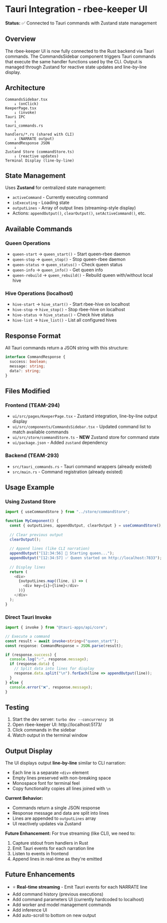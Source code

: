 # Tauri Integration - rbee-keeper UI

**Status:** ✅ Connected to Tauri commands with Zustand state management

## Overview

The rbee-keeper UI is now fully connected to the Rust backend via Tauri commands. The CommandsSidebar component triggers Tauri commands that execute the same handler functions used by the CLI. Output is managed through Zustand for reactive state updates and line-by-line display.

## Architecture

```
CommandsSidebar.tsx
    ↓ (onClick)
KeeperPage.tsx
    ↓ (invoke)
Tauri IPC
    ↓
tauri_commands.rs
    ↓
handlers/*.rs (shared with CLI)
    ↓ (NARRATE output)
CommandResponse JSON
    ↓
Zustand Store (commandStore.ts)
    ↓ (reactive updates)
Terminal Display (line-by-line)
```

## State Management

Uses **Zustand** for centralized state management:
- `activeCommand` - Currently executing command
- `isExecuting` - Loading state
- `outputLines` - Array of output lines (streaming-style display)
- Actions: `appendOutput()`, `clearOutput()`, `setActiveCommand()`, etc.

## Available Commands

### Queen Operations
- `queen-start` → `queen_start()` - Start queen-rbee daemon
- `queen-stop` → `queen_stop()` - Stop queen-rbee daemon
- `queen-status` → `queen_status()` - Check queen status
- `queen-info` → `queen_info()` - Get queen info
- `queen-rebuild` → `queen_rebuild()` - Rebuild queen with/without local hive

### Hive Operations (localhost)
- `hive-start` → `hive_start()` - Start rbee-hive on localhost
- `hive-stop` → `hive_stop()` - Stop rbee-hive on localhost
- `hive-status` → `hive_status()` - Check hive status
- `hive-list` → `hive_list()` - List all configured hives

## Response Format

All Tauri commands return a JSON string with this structure:

```typescript
interface CommandResponse {
  success: boolean;
  message: string;
  data?: string;
}
```

## Files Modified

### Frontend (TEAM-294)
- `ui/src/pages/KeeperPage.tsx` - Zustand integration, line-by-line output display
- `ui/src/components/CommandsSidebar.tsx` - Updated command list to match available commands
- `ui/src/store/commandStore.ts` - **NEW** Zustand store for command state
- `ui/package.json` - Added `zustand` dependency

### Backend (TEAM-293)
- `src/tauri_commands.rs` - Tauri command wrappers (already existed)
- `src/main.rs` - Command registration (already existed)

## Usage Example

### Using Zustand Store

```typescript
import { useCommandStore } from "../store/commandStore";

function MyComponent() {
  const { outputLines, appendOutput, clearOutput } = useCommandStore();
  
  // Clear previous output
  clearOutput();
  
  // Append lines (like CLI narration)
  appendOutput("[12:34:56] 🚀 Starting queen...");
  appendOutput("[12:34:57] ✅ Queen started on http://localhost:7833");
  
  // Display lines
  return (
    <div>
      {outputLines.map((line, i) => (
        <div key={i}>{line}</div>
      ))}
    </div>
  );
}
```

### Direct Tauri Invoke

```typescript
import { invoke } from "@tauri-apps/api/core";

// Execute a command
const result = await invoke<string>("queen_start");
const response: CommandResponse = JSON.parse(result);

if (response.success) {
  console.log("✅", response.message);
  if (response.data) {
    // Split data into lines for display
    response.data.split("\n").forEach(line => appendOutput(line));
  }
} else {
  console.error("❌", response.message);
}
```

## Testing

1. Start the dev server: `turbo dev --concurrency 16`
2. Open rbee-keeper UI: http://localhost:5173/
3. Click commands in the sidebar
4. Watch output in the terminal window

## Output Display

The UI displays output **line-by-line** similar to CLI narration:
- Each line is a separate `<div>` element
- Empty lines preserved with non-breaking space
- Monospace font for terminal feel
- Copy functionality copies all lines joined with `\n`

**Current Behavior:**
- Commands return a single JSON response
- Response message and data are split into lines
- Lines are appended to `outputLines` array
- UI reactively updates via Zustand

**Future Enhancement:**
For true streaming (like CLI), we need to:
1. Capture stdout from handlers in Rust
2. Emit Tauri events for each narration line
3. Listen to events in frontend
4. Append lines in real-time as they're emitted

## Future Enhancements

- ⭐ **Real-time streaming** - Emit Tauri events for each NARRATE line
- Add command history (previous executions)
- Add command parameters UI (currently hardcoded to localhost)
- Add worker and model management commands
- Add inference UI
- Add auto-scroll to bottom on new output
